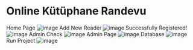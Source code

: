 # Online Kütüphane Randevu
Home Page 
![image](https://user-images.githubusercontent.com/121360095/235473269-d7b1095b-b9fc-4646-82ee-f1dba4742b03.png)
Add New Reader
![image](https://user-images.githubusercontent.com/121360095/235473434-cdc38b12-31c1-43e9-8b0d-b32fe15c8ccb.png)
Successfully Registered!
![image](https://user-images.githubusercontent.com/121360095/235473669-994d4fa7-5053-4282-89cf-63f39e72f0ab.png)
Admin Check
![image](https://user-images.githubusercontent.com/121360095/235474447-cc7b77f9-2a72-409c-8083-b155e25d1fa8.png)
Admin Page
![image](https://user-images.githubusercontent.com/121360095/235474558-d7a750c7-297c-484a-a0f4-a06a0124f86f.png)
Database 
![image](https://user-images.githubusercontent.com/121360095/235474722-c736860d-4554-4e2b-a95c-65e433b62efb.png)
Run Project
![image](https://user-images.githubusercontent.com/121360095/235474942-16aec03a-7017-4a0b-8ec4-843aa782a4b3.png)
